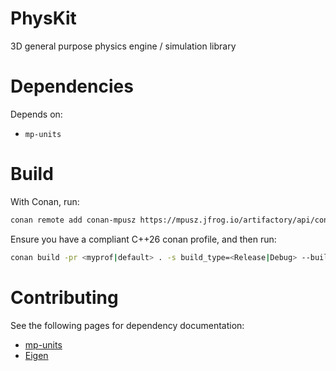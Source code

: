 # PhysKit
3D general purpose physics engine / simulation library

# Dependencies
Depends on:
- `mp-units`

# Build
With Conan, run:  
```sh
conan remote add conan-mpusz https://mpusz.jfrog.io/artifactory/api/conan/conan-oss
```

Ensure you have a compliant C++26 conan profile, and then run:  
```sh
conan build -pr <myprof|default> . -s build_type=<Release|Debug> --build=missing -u
```

# Contributing
See the following pages for dependency documentation:
- [mp-units](https://mpusz.github.io/mp-units/latest/)
- [Eigen](https://devdocs.io/eigen3/)